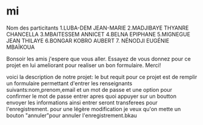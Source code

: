 # mi
  Nom des particitants
  1.LUBA-DEM JEAN-MARIE
  2.MADJIBAYE THYANRE CHANCELLA
  3.MBAITESSEM ANNICET
  4.BELNA EPIPHANE
  5.MIGNEGUE JEAN THILAYE
  6.BONGAR KOBRO AUBERT
  7. NÉNODJI EUGÉNIE MBAÏKOUA 

  Bonsoir les amis j'espere que vous aller. Essayez de vous donnez pour ce projet en lui ameliorant pour realiser un bon formulaire. Merci!
  
  voici la description de notre projet: le but requit pour ce projet est de remplir un formulaire permettant d'entrer les renseignants suivants:nom,prenom,email et un mot de passe et une option pour confirmer le mot de passe entrer apres quoi appuyer sur un boutton envoyer les informations ainsi entrer seront transferees pour l'enregistrement.
pour une légère modification je veux qu'on mette un bouton "annuler"pour annuler l'enregistrement.bkau
